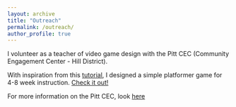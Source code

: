 ```yaml
---
layout: archive
title: "Outreach"
permalink: /outreach/
author_profile: true
---
```


I volunteer as a teacher of video game design with the Pitt CEC (Community Engagement Center - Hill District). 

With inspiration from this [tutorial](https://www.youtube.com/watch?v=D16hTnDGweo&list=PLy4zsTUHwGJIATydhFeZa5pspLZR7yE__&index=1), I designed a simple platformer game for 4-8 week instruction. [Check it out!](https://scratch.mit.edu/projects/717808963/)

For more information on the Pitt CEC, look [here](https://cec.pitt.edu/) 

